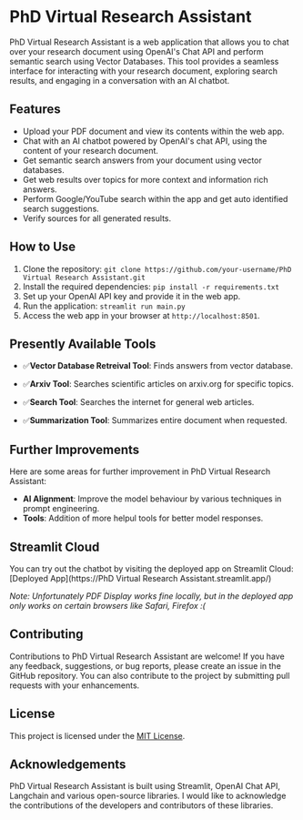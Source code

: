 # PhD Virtual Research Assistant

PhD Virtual Research Assistant is a web application that allows you to chat over your research document using OpenAI's Chat API and perform semantic search using Vector Databases. This tool provides a seamless interface for interacting with your research document, exploring search results, and engaging in a conversation with an AI chatbot.

## Features

- Upload your PDF document and view its contents within the web app.
- Chat with an AI chatbot powered by OpenAI's chat API, using the content of your research document.
- Get semantic search answers from your document using vector databases.
- Get web results over topics for more context and information rich answers.
- Perform Google/YouTube search within the app and get auto identified search suggestions.
- Verify sources for all generated results.


## How to Use

1. Clone the repository: `git clone https://github.com/your-username/PhD Virtual Research Assistant.git`
2. Install the required dependencies: `pip install -r requirements.txt`
3. Set up your OpenAI API key and provide it in the web app.
4. Run the application: `streamlit run main.py`
5. Access the web app in your browser at `http://localhost:8501`.

 ## Presently Available Tools

- ✅**Vector Database Retreival Tool**: Finds answers from vector database.

- ✅**Arxiv Tool**: Searches scientific articles on arxiv.org for specific topics.

- ✅**Search Tool**: Searches the internet for general web articles.

- ✅**Summarization Tool**: Summarizes entire document when requested.

## Further Improvements

Here are some areas for further improvement in PhD Virtual Research Assistant:

- **AI Alignment**: Improve the model behaviour by various techniques in prompt engineering.
- **Tools**: Addition of more helpul tools for better model responses.

## Streamlit Cloud

You can try out the chatbot by visiting the deployed app on Streamlit Cloud:
[Deployed App](https://PhD Virtual Research Assistant.streamlit.app/)

*Note: Unfortunately PDF Display works fine locally, but in the deployed app only works on certain browsers like Safari, Firefox :(*


## Contributing

Contributions to PhD Virtual Research Assistant are welcome! If you have any feedback, suggestions, or bug reports, please create an issue in the GitHub repository. You can also contribute to the project by submitting pull requests with your enhancements.

## License

This project is licensed under the [MIT License](LICENSE).

## Acknowledgements

PhD Virtual Research Assistant is built using Streamlit, OpenAI Chat API, Langchain and various open-source libraries. I would like to acknowledge the contributions of the developers and contributors of these libraries.
